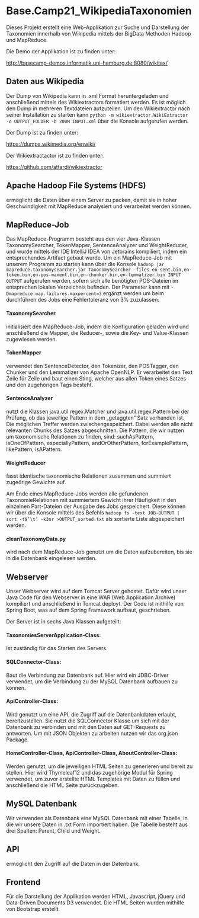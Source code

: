 # Base.Camp21_WikipediaTaxonomien

Dieses Projekt erstellt eine Web-Applikation zur Suche und Darstellung der Taxonomien innerhalb von Wikipedia mittels der BigData Methoden Hadoop und MapReduce. 

Die Demo der Applikation ist zu finden unter: 

http://basecamp-demos.informatik.uni-hamburg.de:8080/wikitax/

## Daten aus Wikipedia

Der Dump von Wikipedia kann in .xml Format heruntergeladen und anschließend mittels des Wikiextractors formatiert werden. Es ist möglich den Dump in mehreren Textdateien aufzuteilen. Um den Wikiextractor nach seiner Installation zu starten kann `python -m wikiextractor.WikiExtractor -o OUTPUT_FOLDER -b 200M INPUT.xml` über die Konsole aufgerufen werden.

Der Dump ist zu finden unter: 

https://dumps.wikimedia.org/enwiki/

Der Wikiextractactor ist zu finden unter: 

https://github.com/attardi/wikiextractor

## Apache Hadoop File Systems (HDFS)

ermöglicht die Daten über einem Server zu packen, damit sie in hoher Geschwindigkeit mit MapReduce analysiert und verarbeitet werden können. 

## MapReduce-Job 

Das MapReduce-Programm besteht aus den vier Java-Klassen TaxonomySearcher, TokenMapper, SentenceAnalyzer und WeightReducer, und wurde mittels der IDE IntelliJ IDEA von Jetbrains kompiliert, indem ein entsprechendes Artifact gebaut wurde.
Um ein MapReduce-Job mit unserem Programm zu starten kann über die Konsole 
`hadoop jar mapreduce.taxonomysearcher.jar TaxonomySearcher -files en-sent.bin,en-token.bin,en-pos-maxent.bin,en-chunker.bin,en-lemmatizer.bin INPUT OUTPUT` 
aufgerufen werden, sofern sich alle benötigten POS-Dateien im entsprechen lokalen Verzeichnis befinden. Der Parameter kann mit `-Dmapreduce.map.failures.maxpercent=3` ergänzt werden um beim durchführen des Jobs eine Fehlertoleranz von 3% zuzulassen.

#### TaxonomySearcher
initialisiert den MapReduce-Job, indem die Konfiguration geladen wird und anschließend die Mapper, die Reducer-, sowie die Key- und Value-Klassen zugewiesen werden.

#### TokenMapper
verwendet den SentenceDetector, den Tokenizer, den POSTagger, den Chunker und den Lemmatizer von Apache OpenNLP. Er verarbeitet den Text Zeile für Zeile und baut einen Sting, welcher aus allen Token eines Satzes und den zugehörigen Tags besteht.

#### SentenceAnalyzer
nutzt die Klassen java.util.regex.Matcher und java.util.regex.Pattern bei der Prüfung, ob das jeweilige Pattern in dem „getaggten“ Satz vorhanden ist. Die möglichen Treffer werden zwischengespeichert. Dabei werden alle nicht relevanten Chunks des Satzes abgeschnitten.
Die Pattern, die wir nutzen um taxonomische Relationen zu finden, sind: suchAsPattern, isOneOfPattern, especiallyPattern, andOrOtherPattern, forExamplePattern, likePattern, isAPattern. 

#### WeightReducer
fasst identische taxonomische Relationen zusammen und summiert zugeörige Gewichte auf.

Am Ende eines MapReduce-Jobs werden alle gefundenen TaxonomieRelationen mit summiertem Gewicht ihrer Häufigkeit in den einzelnen Part-Dateien
der Ausgabe des Jobs gespeichert. Diese können wir über die Konsole mittels des Befehls `hadoop fs -text JOB-OUTPUT | sort -t$’\t’ -k3nr >OUTPUT_sorted.txt`
als sortierte Liste abgespeichert werden.

#### cleanTaxonomyData.py

wird nach dem MapReduce-Job genutzt um die Daten aufzubereiten, bis sie in die Datenbank eingelesen werden.

## Webserver
Unser Webserver wird auf dem Tomcat Server gehostet. Dafür wird unser Java Code für den Webserver in eine WAR (Web Application Archive) kompiliert und
anschließend in Tomcat deployt. Der Code ist mithilfe von Spring Boot, was auf dem Spring Framework aufbaut, geschrieben.

Der Server ist in sechs Java Klassen aufgeteilt:

#### TaxonomiesServerApplication-Class:
Ist zuständig für das Starten des Servers.

#### SQLConnector-Class:
Baut die Verbindung zur Datenbank auf. Hier wird ein JDBC-Driver verwendet, um die
Verbindung zu der MySQL Datenbank aufbauen zu können.

#### ApiController-Class:
Wird genutzt um eine API, die Zugriff auf die Datenbankdaten erlaubt, bereitzustellen.
Sie nutzt die SQLConnector Klasse um sich mit der Datenbank zu verbinden und mit den
Daten auf GET-Requests zu antworten. Um mit JSON Objekten zu arbeiten nutzen wir
das org.json Package.

#### HomeController-Class, ApiController-Class, AboutController-Class:
Werden genutzt, um die jeweiligen HTML Seiten zu generieren und bereit zu stellen. Hier
wird Thymeleaf12 und das zugehörige Modul für Spring verwendet, um zuvor erstellte
HTML Templates mit Daten zu füllen und anschließend die HTML Seite zurückzugeben.

## MySQL Datenbank 

Wir verwenden als Datenbank eine MySQL Datenbank mit einer Tabelle, in die wir unsere
Daten in .txt Form importiert haben. Die Tabelle besteht aus drei Spalten: Parent, Child und
Weight.

## API
ermöglicht den Zugriff auf die Daten in der Datenbank. 

## Frontend

Für die Darstellung der Applikation werden HTML, Javascript, jQuery und Data-Driven Documents D3 verwendet. Die HTML Seiten wurden mithilfe von Bootstrap erstellt
